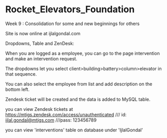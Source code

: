 
# Rocket_Elevators_Foundation
Week 9 : Consolidation for some and new beginnings for others

Site is now online at ijlalgondal.com

Dropdowns, Table and ZenDesk: 


When you are logged as a employee, you can go to the page intervention and make an intervention request. 

The dropdowns let you select client>building>battery>column>elevator in that sequence.

You can also select the employee from list and add description on the bottom left.

Zendesk ticket will be created and the data is added to MySQL table. 

you can view Zendesk tickets at  https://mtigs.zendesk.com/access/unauthenticated /// id: ijlal.gondal@mtigs.com ///pass: 123456789

you can view 'interventions' table on database under 'IjlalGondal'


